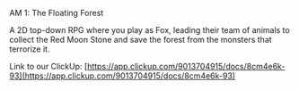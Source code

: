 AM 1: The Floating Forest

A 2D top-down RPG where you play as Fox, leading their team of animals to collect the Red Moon Stone and save the forest from the monsters that terrorize it.

Link to our ClickUp:
[https://app.clickup.com/9013704915/docs/8cm4e6k-93](https://app.clickup.com/9013704915/docs/8cm4e6k-93)
